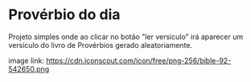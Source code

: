 # Provérbio do dia

Projeto simples onde ao clicar no botão "ler versiculo" irá aparecer um versiculo do livro de Provérbios gerado aleatoriamente.
 

image link: https://cdn.iconscout.com/icon/free/png-256/bible-92-542650.png